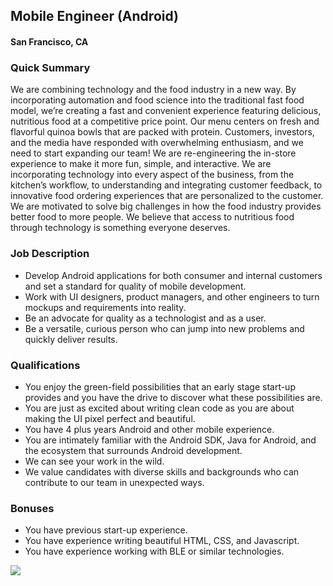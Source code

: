 ## Mobile Engineer (Android)
#### San Francisco, CA

### Quick Summary
We are combining technology and the food industry in a new way. By incorporating automation and food science into the traditional fast food model, we’re creating a fast and convenient experience featuring delicious, nutritious food at a competitive price point. Our menu centers on fresh and flavorful quinoa bowls that are packed with protein. Customers, investors, and the media have responded with overwhelming enthusiasm, and we need to start expanding our team! We are re-engineering the in-store experience to make it more fun, simple, and interactive. We are incorporating technology into every aspect of the business, from the kitchen’s workflow, to understanding and integrating customer feedback, to innovative food ordering experiences that are personalized to the customer. We are motivated to solve big challenges in how the food industry provides better food to more people. We believe that access to nutritious food through technology is something everyone deserves.

### Job Description
+ Develop Android applications for both consumer and internal customers and set a standard for quality of mobile development.
+ Work with UI designers, product managers, and other engineers to turn mockups and requirements into reality.
+ Be an advocate for quality as a technologist and as a user.
+ Be a versatile, curious person who can jump into new problems and quickly deliver results.

### Qualifications
+ You enjoy the green-field possibilities that an early stage start-up provides and you have the drive to discover what these possibilities are.
+ You are just as excited about writing clean code as you are about making the UI pixel perfect and beautiful.
+ You have 4 plus years Android and other mobile experience.
+ You are intimately familiar with the Android SDK, Java for Android, and the ecosystem that surrounds Android development.
+ We can see your work in the wild.
+ We value candidates with diverse skills and backgrounds who can contribute to our team in unexpected ways.

### Bonuses
+ You have previous start-up experience.
+ You have experience writing beautiful HTML, CSS, and Javascript.
+ You have experience working with BLE or similar technologies.


[<img src='https://dabuttonfactory.com/button.png?t=Learn+More&f=Calibri-Bold&ts=24&tc=fff&hp=20&vp=8&c=5&bgt=unicolored&bgc=29aafe'>](https://letsrockit.co/jobs/rwf0c2e-mobile-engineer-android-93024869-7898-423b-a1c0-705e705d8549)
